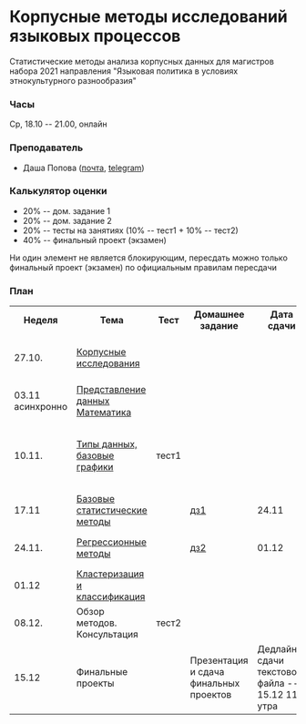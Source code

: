# Корпусные методы исследований языковых процессов

Статистические методы анализа корпусных данных для магистров набора 2021 направления "Языковая политика в условиях этнокультурного разнообразия"

### Часы

Ср, 18.10 -- 21.00, онлайн

### Преподаватель
* Даша Попова ([почта](mailto:daschapopowa@gmail.com), [telegram](https://t.me/dppopova))

### Калькулятор оценки
* 20% -- дом. задание 1
* 20% -- дом. задание 2
* 20% -- тесты на занятиях (10% -- тест1 + 10% -- тест2)
* 40% -- финальный проект (экзамен)

Ни один элемент не является блокирующим, пересдать можно только финальный проект (экзамен) по официальным правилам пересдачи

### План
<table>
  <tr>
    <th>Неделя</th>
    <th>Тема</th>
    <th>Тест</th>
    <th>Домашнее задание</th>
    <th>Дата сдачи</th>
    <th>Материалы</th>
  </tr>
  <tr>
    <td>27.10.</td>
    <td><a href="./CM_Corpus%20linguistics.pptx">Корпусные исследования</a></td>
    <td></td>
    <td></td>
    <td></td>
    <td><a href="http://iknigi.net/avtor-mihail-kopotev/105402-vvedenie-v-korpusnuyu-lingvistiku-mihail-kopotev/read/page-1.html">Копотев 2014</a> <br> Главы 1-13
      </td>
  </tr>
    <tr>
    <td>03.11<br>
      асинхронно</td>
    <td><a href="./W2_HowToLieWithStatistics.pptx">Представление данных</a><br>
      <a href="./W2_Math.pdf">Математика</a></td>
    <td></td>
    <td></td>
    <td></td>
    <td><a href="https://www.google.com/url?sa=t&rct=j&q=&esrc=s&source=web&cd=&ved=2ahUKEwia9s6v_unzAhVGxosKHRCBDC4QFnoECAQQAQ&url=https%3A%2F%2Fwww.horace.org%2Fblog%2Fwp-content%2Fuploads%2F2012%2F05%2FHow-to-Lie-With-Statistics-1954-Huff.pdf&usg=AOvVaw1Ce4jG0wKVlSCz_AjOU8c2">"How to Lie with Statistics"</a> </td>
  </tr>
  <tr>
    <td>10.11.</td>
    <td><a href="https://github.com/dashapopova/Corpus_methods_LangPolicy_2021/tree/master/10.11">Типы данных, базовые графики</a></td>
    <td>тест1</td>
    <td></td>
    <td></td>
    <td><a href="http://www.sfs.uni-tuebingen.de/~hbaayen/publications/baayenCUPstats.pdf">Baayen 2008</a> <br>Главы 1-2<br>
      <a href="http://www.sfs.uni-tuebingen.de/~hbaayen/publications/baayenCUPstats.pdf">Baayen 2008</a> <br>Глава 3
    </td>
  </tr>
    <tr>
    <td>17.11</td>
    <td><a href="https://github.com/dashapopova/Corpus_methods_LangPolicy_2021/tree/master/17.11">Базовые статистические методы</a></td>
    <td></td>  
    <td><a href="https://github.com/dashapopova/Corpus_methods_LangPolicy_2021/blob/master/HWs/CM_hw1.pdf">дз1</a></td>
    <td>24.11</td>
    <td><a href="http://www.sfs.uni-tuebingen.de/~hbaayen/publications/baayenCUPstats.pdf">Baayen 2008</a> <br>Глава 4 
      </td>
  </tr>
  <tr>
    <td>24.11.</td>
    <td><a href="https://github.com/dashapopova/Corpus_methods_LangPolicy_2021/tree/master/24.11">Регрессионные методы</a></td>
    <td></td>
    <td><a href="https://github.com/dashapopova/Corpus_methods_LangPolicy_2021/blob/master/HWs/CM_hw2.pdf">дз2</a></td>
    <td>01.12</td>
    <td>
      <a href="http://www.sfs.uni-tuebingen.de/~hbaayen/publications/baayenCUPstats.pdf">Baayen 2008</a> <br>Глава 6
    </td>
  </tr>
    <tr>
    <td>01.12</td>
    <td><a href="https://github.com/dashapopova/Corpus_methods_LangPolicy_2021/tree/master/1.12">Кластеризация и классификация</a></td>
    <td></td>  
    <td></td>
    <td></td>
    <td><a href="http://www.sfs.uni-tuebingen.de/~hbaayen/publications/baayenCUPstats.pdf">Baayen 2008</a> <br>Глава 5<br>
      </td>
  </tr>
  <tr>
    <td>08.12.</td>
    <td>Обзор методов. Консультация</td>
    <td>тест2</td>
    <td></td>
    <td></td>
    <td>
    </td>
  </tr>
    <tr>
    <td>15.12</td>
    <td>Финальные проекты</td>
    <td></td>
    <td>Презентация и сдача финальных проектов</td>  
    <td>Дедлайн сдачи текстового файла -- 15.12 11 утра</td>
    <td></td>
  </tr> 
</table>
